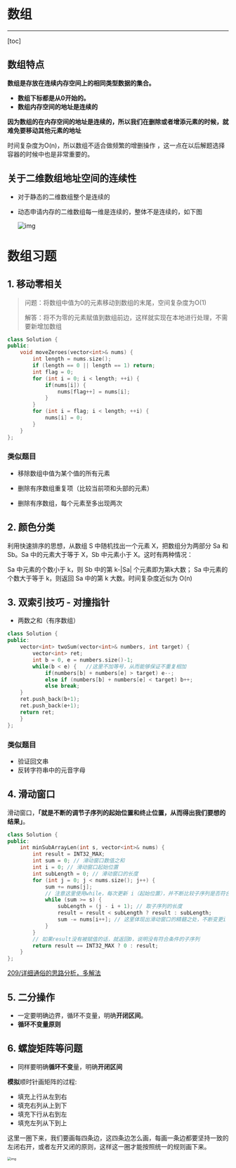# 数组

---

[toc]

## 数组特点

**数组是存放在连续内存空间上的相同类型数据的集合。**

- **数组下标都是从0开始的。**
- **数组内存空间的地址是连续的**

**因为数组的在内存空间的地址是连续的，所以我们在删除或者增添元素的时候，就难免要移动其他元素的地址**

时间复杂度为O(n)，所以数组不适合做频繁的增删操作 ，这一点在以后解题选择容器的时候中也是非常重要的。



## 关于二维数组地址空间的连续性

- 对于静态的二维数组整个是连续的

- 动态申请内存的二维数组每一维是连续的，整体不是连续的，如下图

  ![img](E:\MyStudyFile\Study_C_PLUS_PLUS\C-PLUS-PLUS-Road\LeetcodeC++\数组.assets\641)







# 数组习题

## 1. 移动零相关

>  问题：将数组中值为0的元素移动到数组的末尾，空间复杂度为O(1)
>
>  解答：将不为零的元素赋值到数组前边，这样就实现在本地进行处理，不需要新增加数组

```cpp
class Solution {
public:
    void moveZeroes(vector<int>& nums) {
        int length = nums.size();
        if (length == 0 || length == 1) return;
        int flag = 0;
        for (int i = 0; i < length; ++i) {
            if(nums[i]) {
                nums[flag++] = nums[i];
            }
        }
        for (int i = flag; i < length; ++i) {
            nums[i] = 0;
        }
    }
};
```

### 类似题目

- 移除数组中值为某个值的所有元素

- 删除有序数组重复项（比较当前项和头部的元素）
- 删除有序数组，每个元素至多出现两次

## 2. 颜色分类

利用快速排序的思想，从数组 S 中随机找出一个元素 X，把数组分为两部分 Sa 和 Sb。Sa 中的元素大于等于 X，Sb 中元素小于 X。这时有两种情况：

Sa 中元素的个数小于 k，则 Sb 中的第 k-|Sa| 个元素即为第k大数；
Sa 中元素的个数大于等于 k，则返回 Sa 中的第 k 大数。时间复杂度近似为 O(n)



## 3. 双索引技巧 - 对撞指针



- 两数之和（有序数组）

```cpp
class Solution {
public:
    vector<int> twoSum(vector<int>& numbers, int target) {
        vector<int> ret;
        int b = 0, e = numbers.size()-1;
        while(b < e) {   //这里不加等号，从而能够保证不重复相加
            if(numbers[b] + numbers[e] > target) e--;
            else if (numbers[b] + numbers[e] < target) b++;
            else break;
    }
    ret.push_back(b+1);
    ret.push_back(e+1);
    return ret;
    }
};
```

### 类似题目

- 验证回文串
- 反转字符串中的元音字母



## 4. 滑动窗口

滑动窗口，**「就是不断的调节子序列的起始位置和终止位置，从而得出我们要想的结果」**。

```cpp
class Solution {
public:
    int minSubArrayLen(int s, vector<int>& nums) {
        int result = INT32_MAX;
        int sum = 0; // 滑动窗口数值之和
        int i = 0; // 滑动窗口起始位置
        int subLength = 0; // 滑动窗口的长度
        for (int j = 0; j < nums.size(); j++) {
            sum += nums[j];
            // 注意这里使用while，每次更新 i（起始位置），并不断比较子序列是否符合条件
            while (sum >= s) {
                subLength = (j - i + 1); // 取子序列的长度
                result = result < subLength ? result : subLength;
                sum -= nums[i++]; // 这里体现出滑动窗口的精髓之处，不断变更i（子序列的起始位置）
            }
        }
        // 如果result没有被赋值的话，就返回0，说明没有符合条件的子序列
        return result == INT32_MAX ? 0 : result;
    }
};
```

[209/详细通俗的思路分析，多解法](https://leetcode-cn.com/u/windliang/)



## 5. 二分操作

- 一定要明确边界，循环不变量，明确**开闭区间**。
- **循环不变量原则**



## 6. 螺旋矩阵等问题

- 同样要明确**循环不变**量，明确**开闭区间**

**模拟**顺时针画矩阵的过程:

- 填充上行从左到右
- 填充右列从上到下
- 填充下行从右到左
- 填充左列从下到上

这里一圈下来，我们要画每四条边，这四条边怎么画，每画一条边都要坚持一致的左闭右开，或者左开又闭的原则，这样这一圈才能按照统一的规则画下来。

<img src="D:\MyStudyFile\Study_C_PLUS_PLUS\C-PLUS-PLUS-Road\LeetcodeC++\数组.assets\640" alt="img" style="zoom: 50%;" />

